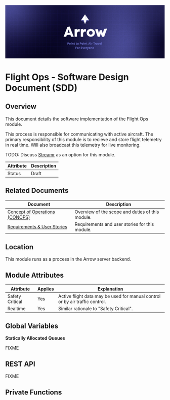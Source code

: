 ![Arrow Banner](https://github.com/Arrow-air/.github/raw/main/profile/assets/arrow_v2_twitter-banner_neu.png)

# Flight Ops - Software Design Document (SDD)

## Overview

This document details the software implementation of the Flight Ops module.

This process is responsible for communicating with active aircraft. The primary responsibility of this module is to recieve and store flight telemetry in real time. Will also broadcast this telemetry for live monitoring.

TODO: Discuss [Streamr](https://streamr.network/) as an option for this module.

Attribute | Description
--- | ---
Status | Draft

## Related Documents

Document | Description
--- | ---
[Concept of Operations (CONOPS)](./FIXME) | Overview of the scope and duties of this module.
[Requirements & User Stories](./FIXME) | Requirements and user stories for this module.

## Location

This module runs as a process in the Arrow server backend.

## Module Attributes

Attribute | Applies | Explanation
--- | --- | ---
Safety Critical | Yes | Active flight data may be used for manual control or by air traffic control.
Realtime | Yes | Similar rationale to "Safety Critical".

## Global Variables

**Statically Allocated Queues**

FIXME

## REST API

FIXME

## Private Functions